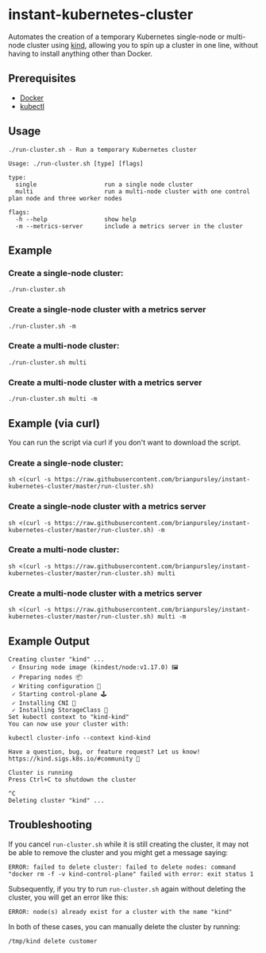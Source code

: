 # instant-kubernetes-cluster

Automates the creation of a temporary Kubernetes single-node or multi-node cluster using [kind](https://kind.sigs.k8s.io/), allowing you to spin up a cluster in one line, without having to install anything other than Docker.

## Prerequisites

* [Docker](https://www.docker.com/)
* [kubectl](https://kubernetes.io/docs/tasks/tools/install-kubectl/)

## Usage

```
./run-cluster.sh - Run a temporary Kubernetes cluster

Usage: ./run-cluster.sh [type] [flags]

type:
  single                   run a single node cluster
  multi                    run a multi-node cluster with one control plan node and three worker nodes

flags:
  -h --help                show help
  -m --metrics-server      include a metrics server in the cluster
```

## Example

### Create a single-node cluster:
```
./run-cluster.sh
```

### Create a single-node cluster with a metrics server
```
./run-cluster.sh -m
```

### Create a multi-node cluster:
```
./run-cluster.sh multi
```

### Create a multi-node cluster with a metrics server
```
./run-cluster.sh multi -m
```

## Example (via curl)

You can run the script via curl if you don't want to download the script.

### Create a single-node cluster:
```
sh <(curl -s https://raw.githubusercontent.com/brianpursley/instant-kubernetes-cluster/master/run-cluster.sh)
```

### Create a single-node cluster with a metrics server
```
sh <(curl -s https://raw.githubusercontent.com/brianpursley/instant-kubernetes-cluster/master/run-cluster.sh) -m
```

### Create a multi-node cluster:
```
sh <(curl -s https://raw.githubusercontent.com/brianpursley/instant-kubernetes-cluster/master/run-cluster.sh) multi
```

### Create a multi-node cluster with a metrics server
```
sh <(curl -s https://raw.githubusercontent.com/brianpursley/instant-kubernetes-cluster/master/run-cluster.sh) multi -m
```

## Example Output
```
Creating cluster "kind" ...
 ✓ Ensuring node image (kindest/node:v1.17.0) 🖼
 ✓ Preparing nodes 📦  
 ✓ Writing configuration 📜 
 ✓ Starting control-plane 🕹️ 
 ✓ Installing CNI 🔌 
 ✓ Installing StorageClass 💾 
Set kubectl context to "kind-kind"
You can now use your cluster with:

kubectl cluster-info --context kind-kind

Have a question, bug, or feature request? Let us know! https://kind.sigs.k8s.io/#community 🙂

Cluster is running
Press Ctrl+C to shutdown the cluster

^C
Deleting cluster "kind" ...
```

## Troubleshooting

If you cancel `run-cluster.sh` while it is still creating the cluster, it may not be able to remove the cluster and you might get a message saying: 
```
ERROR: failed to delete cluster: failed to delete nodes: command "docker rm -f -v kind-control-plane" failed with error: exit status 1
```

Subsequently, if you try to run `run-cluster.sh` again without deleting the cluster, you will get an error like this:
```
ERROR: node(s) already exist for a cluster with the name "kind"
```

In both of these cases, you can manually delete the cluster by running:
```
/tmp/kind delete customer
```
